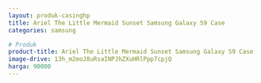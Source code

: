 ```yaml
---
layout: produk-casinghp
title: Ariel The Little Mermaid Sunset Samsung Galaxy S9 Case
categories: samsung

# Produk
product-title: Ariel The Little Mermaid Sunset Samsung Galaxy S9 Case
image-drive: 13h_m2moJ8uRsaINPJhZXuHRlPpp7cpjQ
harga: 90000
---
```

